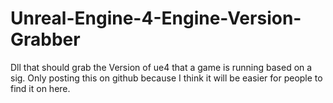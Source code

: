# Unreal-Engine-4-Engine-Version-Grabber
Dll that should grab the Version of ue4 that a game is running based on a sig.
Only posting this on github because I think it will be easier for people to find it on here.
